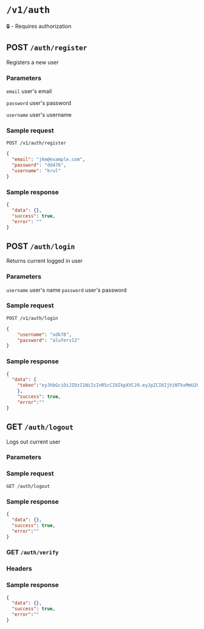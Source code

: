 # `/v1/auth`

:lock: - Requires authorization

## POST `/auth/register`

Registers a new user

### Parameters

`email` user's email

`password` user's password

`username` user's username

### Sample request

`POST /v1/auth/register`

```json
{
  "email": "jkm@example.com",
  "password": "dd476",
  "username": "krul"
}
```

### Sample response

```json
{
  "data": {},
  "success": true,
  "error": ""
}
```

## POST `/auth/login`

Returns current logged in user

### Parameters

`username` user's name
`password` user's password

### Sample request

`POST /v1/auth/login`

```json
{
	"username": "xdk78",
	"password": "alufers12"
}
```

### Sample response

```json
{
  "data": {
    "token":"eyJhbGciOiJIUzI1NiIsInR5cCI6IkpXVCJ9.eyJpZCI6IjViNTkxMmU2OTdlZDU4MWQwNDllNTFmMSIsImlhdCI6MTUzMzIwOTA3NSwiZXhwIjozMDY2NDIxNzUwfQ.qyTlpLLh0iNq0GNiWovzGO5MU9CT0IJEKAhs0MJlISQ"
    },
    "success": true,
    "error":""
}
```

## GET `/auth/logout`

Logs out current user

### Parameters

### Sample request

`GET /auth/logout`

### Sample response

```json
{
  "data": {},
  "success": true,
  "error":""
}
```

### GET `/auth/verify`

### Headers

### Sample response

```json
{
  "data": {},
  "success": true,
  "error":""
}
```
